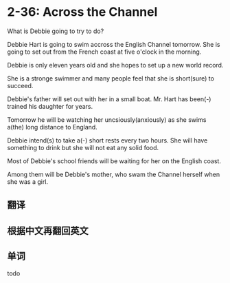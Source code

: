 # 2-36: Across the Channel

What is Debbie going to try to do?

Debbie Hart is going to swim accross the English Channel tomorrow. She is going to set out from the French coast at five o'clock in the morning.

Debbie is only eleven years old and she hopes to set up a new world record.

She is a stronge swimmer and many people feel that she is short(sure) to succeed.

Debbie's father will set out with her in a small boat. Mr. Hart has been(-) trained his daughter for years.

Tomorrow he will be watching her uncsiously(anxiously) as she swims a(the) long distance to England.

Debbie intend(s) to take a(-) short rests every two hours. She will have something to drink but she will not eat any solid food.

Most of Debbie's school friends will be waiting for her on the English coast.

Among them will be Debbie's mother, who swam the Channel herself when she was a girl.

## 翻译

## 根据中文再翻回英文

## 单词

todo
